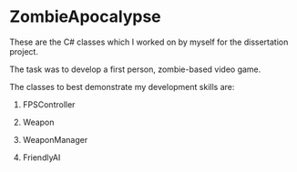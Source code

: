 # ZombieApocalypse
These are the C# classes which I worked on by myself for the dissertation project.


The task was to develop a first person, zombie-based video game.
  
The classes to best demonstrate my development skills are:
 
 
 1) FPSController
  
  
 2) Weapon
  
  
 3) WeaponManager
  
  
 4) FriendlyAI
